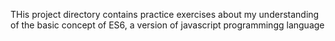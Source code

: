 THis project directory contains practice exercises about my understanding of the basic concept of ES6, a version of javascript programmingg language
